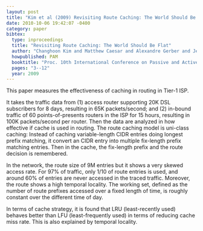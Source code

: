 ```yaml
---
layout: post
title: "Kim et al (2009) Revisiting Route Caching: The World Should Be Flat (PAM)"
date: 2010-10-06 19:42:07 -0400
category: paper
bibtex:
  type: inproceedings
  title: "Revisiting Route Caching: The World Should Be Flat"
  author: "Changhoon Kim and Matthew Caesar and Alexandre Gerber and Jennifer Rexford" 
  howpublished: PAM
  booktitle: "Proc. 10th International Conference on Passive and Active Network Measurement"
  pages: "3--12"
  year: 2009  
---
```

This paper measures the effectiveness of caching in routing in Tier-1 ISP.

It takes the traffic data from (1) access router supporting 20K DSL subscribers for 8 days, resulting in 65K packets/second; and (2) in-bound traffic of 60 points-of-presents routers in the ISP for 15 hours, resulting in 100K packets/second per router. Then the data are analyzed in how effective if cache is used in routing. The route caching model is uni-class caching: Instead of caching variable-length CIDR entries doing longest prefix matching, it convert an CIDR entry into multiple fix-length prefix matching entries. Then in the cache, the fix-length prefix and the route decision is remembered.

In the network, the route size of 9M entries but it shows a very skewed access rate. For 97% of traffic, only 1/10 of route entries is used, and around 60% of entries are never accessed in the traced traffic. Moreover, the route shows a high temporal locality. The working set, defined as the number of route prefixes accessed over a fixed length of time, is roughly constant over the different time of day.

In terms of cache strategy, it is found that LRU (least-recently used) behaves better than LFU (least-frequently used) in terms of reducing cache miss rate. This is also explained by temporal locality.
